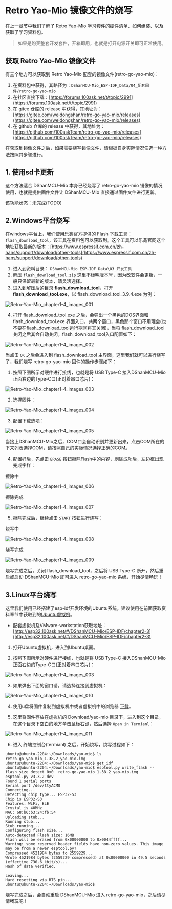 # Retro Yao-Mio 镜像文件的烧写

在上一章节中我们了解了 Retro Yao-Mio 学习套件的硬件清单、如何组装、以及获取了学习资料包。

> 如果是购买整套开发套件，开箱即用，也就是打开电源开关即可正常使用。

## 获取 Retro Yao-Mio 镜像文件

有三个地方可以获取到 Retro Yao-Mio 配套的镜像文件(retro-go-yao-mio)：

1. 在资料包中获得，其路径为：`DShanMCU-Mio_ESP-IDF_Data/04_配套固件/retro-go-yao-mio`
2. 在社区直接下载：[https://forums.100ask.net/t/topic/2991](https://forums.100ask.net/t/topic/2991)
3. 在 gitee 仓库的 release 中获得，其地址为：[https://gitee.com/weidongshan/retro-go-yao-mio/releases](https://gitee.com/weidongshan/retro-go-yao-mio/releases)
4. 在 github 仓库的 release 中获得，其地址为：[https://github.com/100askTeam/retro-go-yao-mio/releases](https://github.com/100askTeam/retro-go-yao-mio/releases)


在获取到镜像文件之后，如果需要烧写镜像文件，请根据自身实际情况任选一种方法按照其步骤进行。

## 1. 使用sd卡更新

这个方法适合 DShanMCU-Mio 本身已经烧写了 retro-go-yao-mio 镜像的情况使用，也就是提供固件文件让 DShanMCU-Mio 直接通过固件文件进行更新。

该功能状态：未完成(TODO)

## 2.Windows平台烧写

在windows平台上，我们使用乐鑫官方提供的 Flash 下载工具：`flash_download_tool`，该工具在资料包可以获取到。这个工具可以乐鑫官网这个地址获取最新的版本：[https://www.espressif.com.cn/zh-hans/support/download/other-tools](https://www.espressif.com.cn/zh-hans/support/download/other-tools)

1. 进入到资料目录： `DShanMCU-Mio_ESP-IDF_Data\03_开发工具`
2. 解压 `flash_download_tool.zip` 这里不标明版本号，因为改软件会更新，一般只保留最新的版本，请灵活选择。
3. 进入到解压后的目录 **flash_download_tool**，打开 **flash_download_tool.exe**，以 flash_download_tool_3.9.4.exe 为例：

![Retro-Yao-Mio_chapter1-4_images_001](https://photos.100ask.net/esp32-docs/Retro-Yao-Mio/chapter1/Retro-Yao-Mio_chapter1-4_images_001.jpg)

4. 打开 flash_download_tool.exe 之后，会弹出一个黑色的DOS界面和 flash_download_tool.exe 界面入口，共两个窗口，黑色那个窗口不用理会(也不要在flash_download_tool运行期间将其关闭)，当将 flash_download_tool 关闭之后其会自动关闭。flash_download_tool入口配置如下：

![Retro-Yao-Mio_chapter1-4_images_002](https://photos.100ask.net/esp32-docs/Retro-Yao-Mio/chapter1/Retro-Yao-Mio_chapter1-4_images_002.jpg)

当点击 `OK` 之后会进入到 flash_download_tool 主界面，这里我们就可以进行烧写了，我们烧写 retro-go-yao-mio 固件的操作步骤如下：

1. 按照下图所示对硬件进行接线，也就是将 USB Type-C 接入DShanMCU-Mio 正面右边的Type-C口(正对着串口芯片)：

![Retro-Yao-Mio_chapter1-4_images_003](https://photos.100ask.net/esp32-docs/Retro-Yao-Mio/chapter1/Retro-Yao-Mio_chapter1-4_images_003.jpg)

2. 选择固件：

![Retro-Yao-Mio_chapter1-4_images_004](https://photos.100ask.net/esp32-docs/Retro-Yao-Mio/chapter1/Retro-Yao-Mio_chapter1-4_images_004.jpg)

3. 配置下载选项：

![Retro-Yao-Mio_chapter1-4_images_005](https://photos.100ask.net/esp32-docs/Retro-Yao-Mio/chapter1/Retro-Yao-Mio_chapter1-4_images_005.jpg)

当接上DShanMCU-Mio之后，COM口会自动识别并更新出来，点击COM所在的下来列表选择COM，请按照自己的实际情况选择正确的COM。

4. 配置好后，先点击 `ERASE` 按钮擦除Flash中的内容，刷除成功后，左边框出现完成字样：

擦除中

![Retro-Yao-Mio_chapter1-4_images_006](https://photos.100ask.net/esp32-docs/Retro-Yao-Mio/chapter1/Retro-Yao-Mio_chapter1-4_images_006.jpg)

擦除完成

![Retro-Yao-Mio_chapter1-4_images_007](https://photos.100ask.net/esp32-docs/Retro-Yao-Mio/chapter1/Retro-Yao-Mio_chapter1-4_images_007.jpg)

5. 擦除完成后，继续点击 `START` 按钮进行烧写：

烧写中

![Retro-Yao-Mio_chapter1-4_images_008](https://photos.100ask.net/esp32-docs/Retro-Yao-Mio/chapter1/Retro-Yao-Mio_chapter1-4_images_008.jpg)

烧写完成

![Retro-Yao-Mio_chapter1-4_images_009](https://photos.100ask.net/esp32-docs/Retro-Yao-Mio/chapter1/Retro-Yao-Mio_chapter1-4_images_009.jpg)

烧写完成之后，关闭 flash_download_tool，之后将 USB Type-C 断开，然后重启或启动 DShanMCU-Mio 即可进入 retro-go-yao-mio 系统，开始尽情畅玩！

## 3.Linux平台烧写

这里我们使用已经搭建了esp-idf开发环境的Ubuntu系统。建议使用在前面获取资料章节中获取到的[Ubuntu虚拟机](http://esp32.100ask.net/#/DShanMCU-Mio/ESP-IDF/chapter2-3)。

- 配套虚拟机及VMware-workstation获取地址：[http://esp32.100ask.net/#/DShanMCU-Mio/ESP-IDF/chapter2-3](http://esp32.100ask.net/#/DShanMCU-Mio/ESP-IDF/chapter2-3)

1. 打开Ubuntu虚拟机，进入到Ubuntu桌面。

2. 按照下图所示对硬件进行接线，也就是将 USB Type-C 接入DShanMCU-Mio 正面右边的Type-C口(正对着串口芯片)：

![Retro-Yao-Mio_chapter1-4_images_003](https://photos.100ask.net/esp32-docs/Retro-Yao-Mio/chapter1/Retro-Yao-Mio_chapter1-4_images_003.jpg)

3. 如果弹出下面的窗口请，请选择连接到虚拟机：

![Retro-Yao-Mio_chapter1-4_images_010](https://photos.100ask.net/esp32-docs/Retro-Yao-Mio/chapter1/Retro-Yao-Mio_chapter1-4_images_010.jpg)

4. 使用u盘将固件复制到虚拟机中或者虚拟机中的浏览器 [下载](#获取-retro-yao-mio-镜像文件)。

5. 这里将固件存放在虚拟机的 Download/yao-mio 目录下，进入到这个目录，在这个目录下空白的地方单击鼠标右键，然后选择 `Open in Termianl`：

![Retro-Yao-Mio_chapter1-4_images_011](https://photos.100ask.net/esp32-docs/Retro-Yao-Mio/chapter1/Retro-Yao-Mio_chapter1-4_images_011.jpg)

6. 进入 终端控制台(termianl) 之后，开始烧写，烧写过程如下：

```shell
ubuntu@ubuntu-2204:~/Downloads/yao-mio$ ls
retro-go-yao-mio_1.38.2_yao-mio.img
ubuntu@ubuntu-2204:~/Downloads/yao-mio$ get_idf
ubuntu@ubuntu-2204:~/Downloads/yao-mio$ esptool.py write_flash --flash_size detect 0x0  retro-go-yao-mio_1.38.2_yao-mio.img 
esptool.py v3.3.2-dev
Found 1 serial ports
Serial port /dev/ttyACM0
Connecting...
Detecting chip type... ESP32-S3
Chip is ESP32-S3
Features: WiFi, BLE
Crystal is 40MHz
MAC: 68:b6:b3:24:fb:54
Uploading stub...
Running stub...
Stub running...
Configuring flash size...
Auto-detected Flash size: 16MB
Flash will be erased from 0x00000000 to 0x0044ffff...
Warning: some reserved header fields have non-zero values. This image may be from a newer esptool.py?
Compressed 4521984 bytes to 2559229...
Wrote 4521984 bytes (2559229 compressed) at 0x00000000 in 49.5 seconds (effective 730.6 kbit/s)...
Hash of data verified.

Leaving...
Hard resetting via RTS pin...
ubuntu@ubuntu-2204:~/Downloads/yao-mio$ 
```

烧写完成之后，会自动重启 DShanMCU-Mio 进入 retro-go-yao-mio，之后请尽情畅玩吧！
